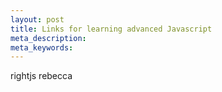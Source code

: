 ```yaml
---
layout: post
title: Links for learning advanced Javascript
meta_description: 
meta_keywords: 
---
```


rightjs
rebecca
